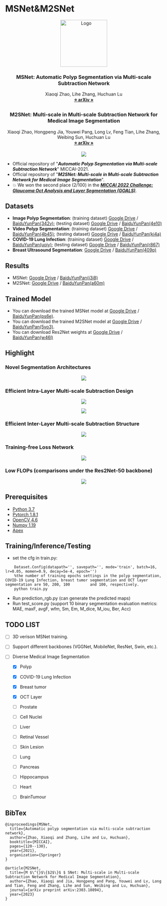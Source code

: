 # MSNet&M2SNet
<p align="center">

  <img src="./image/logo.png" alt="Logo" width="150" height="auto">


  <h3 align="center">MSNet: Automatic Polyp Segmentation via Multi-scale Subtraction Network</h3>

  <p align="center">
    Xiaoqi Zhao, Lihe Zhang, Huchuan Lu
    <br />
    <a href="https://arxiv.org/pdf/2108.05082.pdf"><strong>⭐ arXiv »</strong></a>
    <br /> 
  </p>
  
  <h3 align="center">M2SNet: Multi-scale in Multi-scale Subtraction Network for Medical Image Segmentation</h3>
  <p align="center">
    Xiaoqi Zhao, Hongpeng Jia, Youwei Pang, Long Lv, Feng Tian, Lihe Zhang, Weibing Sun, Huchuan Lu
    <br />
    <a href="https://arxiv.org/pdf/2303.10894.pdf"><strong>⭐ arXiv »</strong></a>
    <br /> 
  </p>
</p>

<p align="center">
    <img src="./image/MICCAI_2022_GOALS_award.jpg"/> <br />
</p>

- Official repository of "_**Automatic Polyp Segmentation via Multi-scale Subtraction Network**_" MICCAI-2021. 
- Official repository of "_**M2SNet: Multi-scale in Multi-scale Subtraction Network for Medical Image Segmentation**_".
- :boom: We won the second place (2/100) in the _**[MICCAI 2022 Challenge: Glaucoma Oct Analysis and Layer Segmentation (GOALS)](https://aistudio.baidu.com/aistudio/competition/detail/230/0/leaderboard)**_.
## Datasets  
-  **Image Polyp Segmentation**: (training dataset) [Google Drive](https://drive.google.com/file/d/1lODorfB33jbd-im-qrtUgWnZXxB94F55/view) / [BaiduYunPan(342v)](https://pan.baidu.com/s/17F_n2Mx18osW44vIdYdu1g); (testing dataset) [Google Drive](https://drive.google.com/file/d/1o8OfBvYE6K-EpDyvzsmMPndnUMwb540R/view) / [BaiduYunPan(4e10)](https://pan.baidu.com/s/1uu44ryvB42uzZRBxnf8-WA)  
-  **Video Polyp Segmentation**:  (training dataset) [Google Drive](https://drive.google.com/file/d/1GjYKjyIrQciyii09GEwyLbck2DauV_rw/view?usp=sharing) / [BaiduYunPan(4b45)](https://pan.baidu.com/s/1ewPnV38Kd9XVSMd1F8f9Vw); (testing dataset) [Google Drive](https://drive.google.com/file/d/1jjZKBcb1zlRn-TgBaxQ8mjoQj8LG8z4p/view?usp=sharing) / [BaiduYunPan(ki4a)](https://pan.baidu.com/s/1cLUZ9Vp7vx5vaLP8M27Zdw)  
-  **COVID-19 Lung Infection**:  (training dataset) [Google Drive](https://drive.google.com/file/d/1FHx0Cqkq9iYjEMN3Ldm9FnZ4Vr1u3p-j/view?usp=sharing) / [BaiduYunPan(uoiy)](https://pan.baidu.com/s/1C5MyJV6olEvHfP33O298YQ); (testing dataset) [Google Drive](https://drive.google.com/file/d/1ufi73f_rhq15DElN_gJTO1tTFtUmqDsB/view?usp=sharing) / [BaiduYunPan(r867)](https://pan.baidu.com/s/1yCPLB-LbQoyPUJxrVbF-Yg)  
-  **Breast Ultrasound Segmentation**:  [Google Drive](https://drive.google.com/file/d/1t3cyyTbA0mikL8L2rWRtREdWTLfmA3qL/view?usp=sharing) / [BaiduYunPan(409p)](https://pan.baidu.com/s/1AjiTQetB-xdp-d8pAnAPeg) 
## Results  
-  MSNet: [Google Drive](https://drive.google.com/file/d/1G3-lqyz4dfX7h8DVMrCpArGfqLq9Xc0q/view?usp=sharing) / [BaiduYunPan(j3i8)](https://pan.baidu.com/s/1Ntqk83v9a4hDla35xFXF-A) 
-  M2SNet: [Google Drive](https://drive.google.com/file/d/15OSZ2p3_QLALGdlsHqm9YfZC8dyaEk_2/view?usp=sharing) / [BaiduYunPan(a60m)](https://pan.baidu.com/s/1xiF13F_rpyZF6go-2c3w1w) 
## Trained Model
-  You can download the trained MSNet model at [Google Drive](https://drive.google.com/file/d/1A3lt0sE4lGxd-UJfpFVWt9k2mRTX1CZN/view?usp=sharing) / [BaiduYunPan(ps6e)](https://pan.baidu.com/s/1QomEfwmwCGRcRgDvVxmjAA).  
-  You can download the trained M2SNet model at [Google Drive](https://drive.google.com/file/d/16_O16md68HDNac2PJLzQKXLMXgAk12je/view?usp=sharing) / [BaiduYunPan(5vo3)](https://pan.baidu.com/s/1hZ7QJXWWFYK2KYAqZNvOaw).
-  You can download Res2Net weights at [Google Drive](https://drive.google.com/file/d/1_1N-cx1UpRQo7Ybsjno1PAg4KE1T9e5J/view) / [BaiduYunPan(w46l)](https://pan.baidu.com/s/1kylcEeW03bFGUEkt7362tw)

## Highlight
### Novel Segmentation Architectures
<p align="center">
    <img src="./image/network_structure_compare.png"/> <br />
</p>  

### Efficient Intra-Layer Multi-scale Subtraction Design
<p align="center">
    <img src="./image/intra_layer_mssu.png"/> <br />
</p>
<p align="center">
    <img src="./image/intra-layer-ms-compare.png"/> <br />
</p>

### Efficient Inter-Layer Multi-scale Subtraction Structure
<p align="center">
    <img src="./image/inter_layer_ms.png"/> <br />
</p>

### Training-free Loss Network
<p align="center">
    <img src="./image/lossnet.png"/> <br />
</p>

### Low FLOPs (comparisons under the Res2Net-50 backbone)
<p align="center">
    <img src="./image/Flops_compare.png"/> <br />
</p>

## Prerequisites
- [Python 3.7](https://www.python.org/)
- [Pytorch 1.8.1](http://pytorch.org/)
- [OpenCV 4.6](https://opencv.org/)
- [Numpy 1.19](https://numpy.org/)
- [Apex](https://github.com/NVIDIA/apex)

## Training/Inference/Testing
- set the cfg in train.py: 
``` 
    Dataset.Config(datapath='', savepath='', mode='train', batch=16, lr=0.05, momen=0.9, decay=5e-4, epoch='')
    %the number of training epochs settings in the polyp segmentation, COVID-19 Lung Infection, breast tumor segmentation and OCT layer segmentation are 50, 200, 100         and 100, respectively.
    python train.py
```
- Run prediction_rgb.py (can generate the predicted maps)
- Run test_score.py (support 10 binary segmentation evaluation metrics: MAE, maxF, avgF, wfm, Sm, Em, M_dice, M_iou, Ber,  Acc)

## TODO LIST
- [ ] 3D verison MSNet training.

- [ ] Support different backbones (VGGNet, MobileNet, ResNet, Swin, etc.).

- [ ] Diverse Medical Image Segmentation
  - [x] Polyp
  - [x] COVID-19 Lung Infection
  - [x] Breast tumor
  - [x] OCT Layer
  - [ ] Prostate
  - [ ] Cell Nuclei
  - [ ] Liver
  - [ ] Retinal Vessel
  - [ ] Skin Lesion
  - [ ] Lung 
  - [ ] Pancreas
  - [ ] Hippocampus
  - [ ] Heart
  - [ ] BrainTumour


## BibTex
```
@inproceedings{MSNet,
  title={Automatic polyp segmentation via multi-scale subtraction network},
  author={Zhao, Xiaoqi and Zhang, Lihe and Lu, Huchuan},
  booktitle={MICCAI},
  pages={120--130},
  year={2021},
  organization={Springer}
}
```
```
@article{M2SNet,
  title={M $\^{}$\{$2$\}$ $ SNet: Multi-scale in Multi-scale Subtraction Network for Medical Image Segmentation},
  author={Zhao, Xiaoqi and Jia, Hongpeng and Pang, Youwei and Lv, Long and Tian, Feng and Zhang, Lihe and Sun, Weibing and Lu, Huchuan},
  journal={arXiv preprint arXiv:2303.10894},
  year={2023}
}
```
